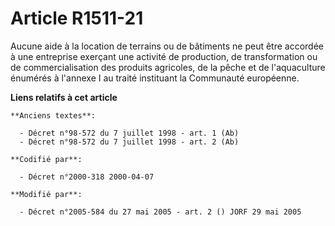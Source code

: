 # Article R1511-21

Aucune aide à la location de terrains ou de bâtiments ne peut être accordée à une entreprise exerçant une activité de
production, de transformation ou de commercialisation des produits agricoles, de la pêche et de l'aquaculture énumérés à
l'annexe I au traité instituant la Communauté européenne.

**Liens relatifs à cet article**

	**Anciens textes**:

	  - Décret n°98-572 du 7 juillet 1998 - art. 1 (Ab)
	  - Décret n°98-572 du 7 juillet 1998 - art. 2 (Ab)

	**Codifié par**:

	  - Décret n°2000-318 2000-04-07

	**Modifié par**:

	  - Décret n°2005-584 du 27 mai 2005 - art. 2 () JORF 29 mai 2005
